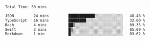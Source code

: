 <!--START_SECTION:waka-->

```txt
Total Time: 50 mins

JSON         24 mins         ████████████░░░░░░░░░░░░░   48.48 %
TypeScript   16 mins         ████████░░░░░░░░░░░░░░░░░   32.00 %
Bash         4 mins          ██▒░░░░░░░░░░░░░░░░░░░░░░   09.35 %
Swift        2 mins          █▒░░░░░░░░░░░░░░░░░░░░░░░   05.09 %
Markdown     1 min           █░░░░░░░░░░░░░░░░░░░░░░░░   03.62 %
```

<!--END_SECTION:waka-->
